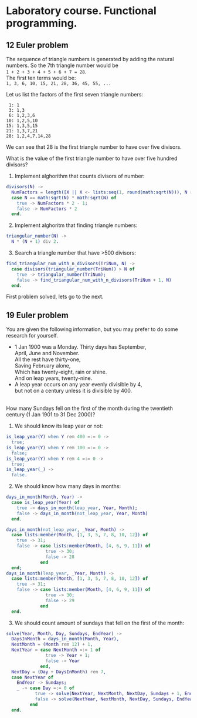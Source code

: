 # Laboratory course. Functional programming.

## 12 Euler problem
The sequence of triangle numbers is generated by adding the natural numbers. So the 7th triangle number would be <br/>
```1 + 2 + 3 + 4 + 5 + 6 + 7 = 28```. <br/>
The first ten terms would be:  <br/>
```1, 3, 6, 10, 15, 21, 28, 36, 45, 55, ...``` <br/>

Let us list the factors of the first seven triangle numbers: <br/>
```
 1: 1
 3: 1,3
 6: 1,2,3,6
10: 1,2,5,10
15: 1,3,5,15
21: 1,3,7,21
28: 1,2,4,7,14,28
```
We can see that 28 is the first triangle number to have over five divisors. <br/>

What is the value of the first triangle number to have over five hundred divisors? <br/>

1) Implement alghorithm that counts divisors of number: <br/>
```Erlang
divisors(N) ->
  NumFactors = length([X || X <- lists:seq(1, round(math:sqrt(N))), N rem X =:= 0]),
  case N == math:sqrt(N) * math:sqrt(N) of
    true -> NumFactors * 2 - 1;
    false -> NumFactors * 2
  end.
```
2) Implement alghoritm that finding triangle numbers: <br/>
```Erlang
triangular_number(N) ->
  N * (N + 1) div 2.
```
3) Search a triangle number that have >500 divisors: <br/>
```Erlang
find_triangular_num_with_n_divisors(TriNum, N) ->
  case divisors(triangular_number(TriNum)) > N of
    true -> triangular_number(TriNum);
    false -> find_triangular_num_with_n_divisors(TriNum + 1, N)
  end.
```

First problem solved, lets go to the next.

## 19 Euler problem
You are given the following information, but you may prefer to do some research for yourself.

* 1 Jan 1900 was a Monday.
Thirty days has September, <br/>
April, June and November. <br/>
All the rest have thirty-one, <br/>
Saving February alone, <br/>
Which has twenty-eight, rain or shine. <br/>
And on leap years, twenty-nine. <br/>
* A leap year occurs on any year evenly divisible by 4, <br/>
but not on a century unless it is divisible by 400.
<br/>
How many Sundays fell on the first of the month during the twentieth century (1 Jan 1901 to 31 Dec 2000)?

1) We should know its leap year or not:
```Erlang
is_leap_year(Y) when Y rem 400 =:= 0 ->
  true;
is_leap_year(Y) when Y rem 100 =:= 0 ->
  false;
is_leap_year(Y) when Y rem 4 =:= 0 ->
  true;
is_leap_year(_) ->
  false.
```
2) We should know how many days in months:
```Erlang
days_in_month(Month, Year) ->
  case is_leap_year(Year) of
    true -> days_in_month(leap_year, Year, Month);
    false -> days_in_month(not_leap_year, Year, Month)
  end.

days_in_month(not_leap_year, _Year, Month) ->
  case lists:member(Month, [1, 3, 5, 7, 8, 10, 12]) of
    true -> 31;
    false -> case lists:member(Month, [4, 6, 9, 11]) of
               true -> 30;
               false -> 28
             end
  end;
days_in_month(leap_year, _Year, Month) ->
  case lists:member(Month, [1, 3, 5, 7, 8, 10, 12]) of
    true -> 31;
    false -> case lists:member(Month, [4, 6, 9, 11]) of
               true -> 30;
               false -> 29
             end
  end.
```
3) We should count amount of sundays that fell on the first of the month:
```Erlang
solve(Year, Month, Day, Sundays, EndYear) ->
  DaysInMonth = days_in_month(Month, Year),
  NextMonth = (Month rem 12) + 1,
  NextYear = case NextMonth =:= 1 of
               true -> Year + 1;
               false -> Year
             end,
  NextDay = (Day + DaysInMonth) rem 7,
  case NextYear of
    EndYear -> Sundays;
    _ -> case Day =:= 0 of
           true -> solve(NextYear, NextMonth, NextDay, Sundays + 1, EndYear);
           false -> solve(NextYear, NextMonth, NextDay, Sundays, EndYear)
         end
  end.
```

